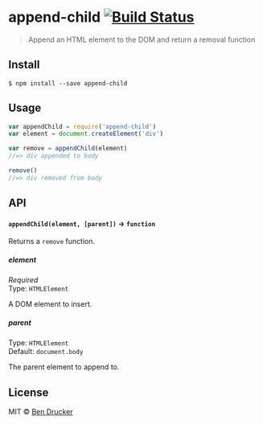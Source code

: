 # append-child [![Build Status](https://travis-ci.org/bendrucker/append-child.svg?branch=master)](https://travis-ci.org/bendrucker/append-child)

> Append an HTML element to the DOM and return a removal function


## Install

```
$ npm install --save append-child
```


## Usage

```js
var appendChild = require('append-child')
var element = document.createElement('div')

var remove = appendChild(element)
//=> div appended to body

remove()
//=> div removed from body
```

## API

#### `appendChild(element, [parent])` -> `function`

Returns a `remove` function.

##### element

*Required*  
Type: `HTMLElement`

A DOM element to insert.

##### parent

Type: `HTMLElement`  
Default: `document.body`

The parent element to append to.


## License

MIT © [Ben Drucker](http://bendrucker.me)
